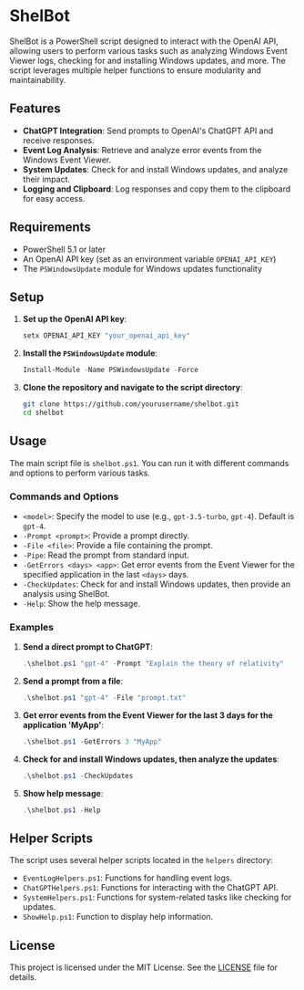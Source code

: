 # ShelBot

ShelBot is a PowerShell script designed to interact with the OpenAI API, allowing users to perform various tasks such as analyzing Windows Event Viewer logs, checking for and installing Windows updates, and more. The script leverages multiple helper functions to ensure modularity and maintainability.

## Features

- **ChatGPT Integration**: Send prompts to OpenAI's ChatGPT API and receive responses.
- **Event Log Analysis**: Retrieve and analyze error events from the Windows Event Viewer.
- **System Updates**: Check for and install Windows updates, and analyze their impact.
- **Logging and Clipboard**: Log responses and copy them to the clipboard for easy access.

## Requirements

- PowerShell 5.1 or later
- An OpenAI API key (set as an environment variable `OPENAI_API_KEY`)
- The `PSWindowsUpdate` module for Windows updates functionality

## Setup

1. **Set up the OpenAI API key**:
    ```powershell
    setx OPENAI_API_KEY "your_openai_api_key"
    ```

2. **Install the `PSWindowsUpdate` module**:
    ```powershell
    Install-Module -Name PSWindowsUpdate -Force
    ```

3. **Clone the repository and navigate to the script directory**:
    ```bash
    git clone https://github.com/yourusername/shelbot.git
    cd shelbot
    ```

## Usage

The main script file is `shelbot.ps1`. You can run it with different commands and options to perform various tasks.

### Commands and Options

- `<model>`: Specify the model to use (e.g., `gpt-3.5-turbo`, `gpt-4`). Default is `gpt-4`.
- `-Prompt <prompt>`: Provide a prompt directly.
- `-File <file>`: Provide a file containing the prompt.
- `-Pipe`: Read the prompt from standard input.
- `-GetErrors <days> <app>`: Get error events from the Event Viewer for the specified application in the last `<days>` days.
- `-CheckUpdates`: Check for and install Windows updates, then provide an analysis using ShelBot.
- `-Help`: Show the help message.

### Examples

1. **Send a direct prompt to ChatGPT**:
    ```powershell
    .\shelbot.ps1 "gpt-4" -Prompt "Explain the theory of relativity"
    ```

2. **Send a prompt from a file**:
    ```powershell
    .\shelbot.ps1 "gpt-4" -File "prompt.txt"
    ```

3. **Get error events from the Event Viewer for the last 3 days for the application 'MyApp'**:
    ```powershell
    .\shelbot.ps1 -GetErrors 3 "MyApp"
    ```

4. **Check for and install Windows updates, then analyze the updates**:
    ```powershell
    .\shelbot.ps1 -CheckUpdates
    ```

5. **Show help message**:
    ```powershell
    .\shelbot.ps1 -Help
    ```

## Helper Scripts

The script uses several helper scripts located in the `helpers` directory:

- `EventLogHelpers.ps1`: Functions for handling event logs.
- `ChatGPTHelpers.ps1`: Functions for interacting with the ChatGPT API.
- `SystemHelpers.ps1`: Functions for system-related tasks like checking for updates.
- `ShowHelp.ps1`: Function to display help information.

## License

This project is licensed under the MIT License. See the [LICENSE](LICENSE) file for details.
